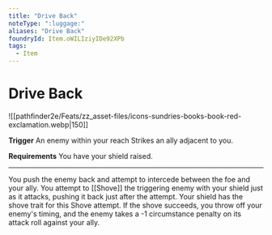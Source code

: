 ```yaml
---
title: "Drive Back"
noteType: ":luggage:"
aliases: "Drive Back"
foundryId: Item.oWILIziyIDe92XPb
tags:
  - Item
---
```


# Drive Back
![[pathfinder2e/Feats/zz_asset-files/icons-sundries-books-book-red-exclamation.webp|150]]

**Trigger** An enemy within your reach Strikes an ally adjacent to you.

**Requirements** You have your shield raised.

* * *

You push the enemy back and attempt to intercede between the foe and your ally. You attempt to [[Shove]] the triggering enemy with your shield just as it attacks, pushing it back just after the attempt. Your shield has the shove trait for this Shove attempt. If the shove succeeds, you throw off your enemy's timing, and the enemy takes a -1 circumstance penalty on its attack roll against your ally.
